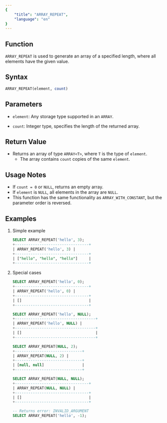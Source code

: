 ```yaml
---
{
    "title": "ARRAY_REPEAT",
    "language": "en"
}
---
```


## Function

`ARRAY_REPEAT` is used to generate an array of a specified length, where all elements have the given value.

## Syntax

```SQL
ARRAY_REPEAT(element, count)
```

## Parameters

- `element`: Any storage type supported in an `ARRAY`.

- `count`: Integer type, specifies the length of the returned array.


## Return Value

- Returns an array of type `ARRAY<T>`, where `T` is the type of `element`.
    - The array contains `count` copies of the same `element`.

## Usage Notes

- If `count = 0` or `NULL`, returns an empty array.
- If `element` is `NULL`, all elements in the array are `NULL`.
- This function has the same functionality as `ARRAY_WITH_CONSTANT`, but the parameter order is reversed.

## Examples

1. Simple example

    ```SQL
    SELECT ARRAY_REPEAT('hello', 3);
    +---------------------------------+
    | ARRAY_REPEAT('hello', 3) |
    +---------------------------------+
    | ["hello", "hello", "hello"]     |
    +---------------------------------+
    ```

2. Special cases
   
    ```SQL
    SELECT ARRAY_REPEAT('hello', 0);
    +---------------------------------+
    | ARRAY_REPEAT('hello', 0) |
    +---------------------------------+
    | []                              |
    +---------------------------------+

    SELECT ARRAY_REPEAT('hello', NULL);
    +------------------------------------+
    | ARRAY_REPEAT('hello', NULL) |
    +------------------------------------+
    | []                                 |
    +------------------------------------+

    SELECT ARRAY_REPEAT(NULL, 2);
    +------------------------------+
    | ARRAY_REPEAT(NULL, 2) |
    +------------------------------+
    | [null, null]                 |
    +------------------------------+

    SELECT ARRAY_REPEAT(NULL, NULL);
    +---------------------------------+
    | ARRAY_REPEAT(NULL, NULL) |
    +---------------------------------+
    | []                              |
    +---------------------------------+

    -- Returns error: INVALID_ARGUMENT
    SELECT ARRAY_REPEAT('hello', -1);
    ```
